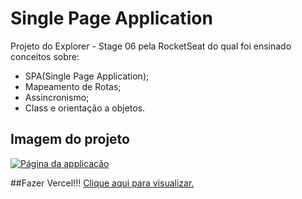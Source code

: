 <h1 align="left">Single Page Application</h1>
<p>Projeto do Explorer - Stage 06 pela RocketSeat
do qual foi ensinado conceitos sobre:</p>
<ul>
  <li>SPA(Single Page Application);</li>
  <li>Mapeamento de Rotas;</li>
  <li>Assincronismo;</li>
  <li>Class e orientação a objetos.</li>
</ul>

<h2>Imagem do projeto</h2>
<a href="https://single-page-application-mbt8.vercel.app/" target="_blank">
  
  ![Página da applicação](https://i.imgur.com/FS26sey.png)
</a>

##Fazer Vercel!!!
<a href="https://single-page-application-eight.vercel.app/" target="_blank">
  Clique aqui para visualizar.
</a>

